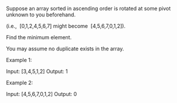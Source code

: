 Suppose an array sorted in ascending order is rotated at some pivot unknown to you beforehand.

(i.e., &nbsp;[0,1,2,4,5,6,7]&nbsp;might become &nbsp;[4,5,6,7,0,1,2]).

Find the minimum element.

You may assume no duplicate exists in the array.

Example 1:


Input: [3,4,5,1,2] 
Output: 1


Example 2:


Input: [4,5,6,7,0,1,2]
Output: 0

